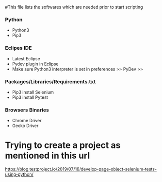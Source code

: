 #This file lists the softwares which are needed prior to start scripting

### Python
* Python3
* Pip3

### Eclipes IDE
* Latest Eclipse
* Pydev plugin in Eclipse 
* Make sure Python3 interpreter is set in
	preferences >> PyDev >> 

### Packages/Libraries/Requirements.txt
* Pip3 install Selenium
* Pip3 install Pytest


### Browsers Binaries
* Chrome Driver
* Gecko Driver


# Trying to create a project as mentioned in this url
https://blog.testproject.io/2019/07/16/develop-page-object-selenium-tests-using-python/